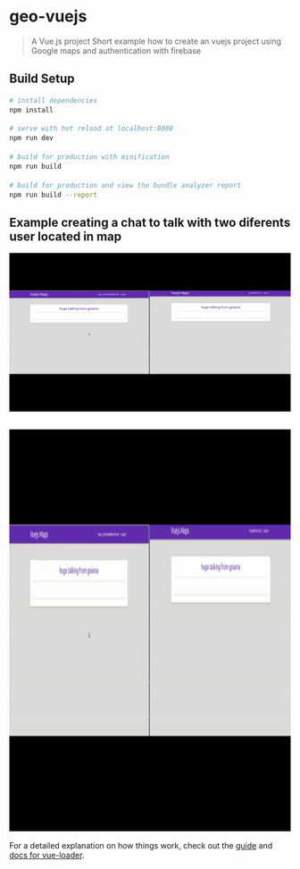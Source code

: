 # geo-vuejs

> A Vue.js project
> Short example how to create an vuejs project using Google maps and authentication with firebase

## Build Setup

``` bash
# install dependencies
npm install

# serve with hot reload at localhost:8080
npm run dev

# build for production with minification
npm run build

# build for production and view the bundle analyzer report
npm run build --report
```


## Example creating a chat to talk with two diferents user located in map
![](https://github.com/HugoOliveiraThor/vuejs-maps/blob/master/src/assets/readme/chatcrop.gif)
##

<img src="https://github.com/HugoOliveiraThor/vuejs-maps/blob/master/src/assets/readme/chatcrop.gif" width="1200" height="720" />


For a detailed explanation on how things work, check out the [guide](http://vuejs-templates.github.io/webpack/) and [docs for vue-loader](http://vuejs.github.io/vue-loader).
